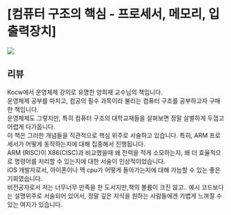 # [컴퓨터 구조의 핵심 - 프로세서, 메모리, 입출력장치]

![](https://contents.kyobobook.co.kr/sih/fit-in/458x0/pdt/1400000393451.jpg)

## 리뷰
Kocw에서 운영체제 강의로 유명한 양희재 교수님의 책입니다.<br/>
운영체제 공부를 마치고, 컴공의 필수 과목이라 불리는 컴퓨터 구조를 공부하고자 구매한 책입니다.<br/>
운영체제도 그렇지만, 특히 컴퓨터 구조의 대학교재들을 살펴보면 정말 살벌하게 두껍고 어렵게 다가옵니다.<br/>
이 책은 그러한 개념들을 직관적으로 핵심 위주로 서술하고 있습니다. 특히, ARM 프로세서가 어떻게 동작하는지에 대해 집중해서 진행됩니다. <br/>
ARM (RISC)이 X86(CISC)과 비교했을때 왜 전력을 적게 소모하는지, 왜 더 효율적으로 명령어를 처리할 수 있는지에 대한 서술이 인상적이었습니다.<br/>
iOS 개발자로서, 아이폰이나 맥 cpu가 어떻게 돌아가는지에 대해 가늠할 수 있는 좋은 기회였습니다.<br/>
비전공자로서 저는 너무너무 만족을 한 도서지만,책의 볼륨이 크진 않고.. 예시 코드보다는 설명위주로 서술되어 있어서, 정말 깊은 지식을 원하는 사람들에겐 가볍게 느껴질 수 있는 여지가 있습니다.<br/>

